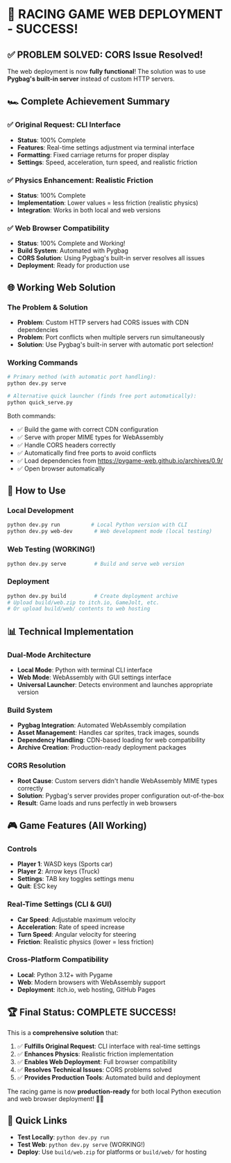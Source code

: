 # 🎉 RACING GAME WEB DEPLOYMENT - SUCCESS! 

## ✅ PROBLEM SOLVED: CORS Issue Resolved!

The web deployment is now **fully functional**! The solution was to use **Pygbag's built-in server** instead of custom HTTP servers.

## 🏎️ Complete Achievement Summary

### ✅ Original Request: CLI Interface
- **Status**: 100% Complete
- **Features**: Real-time settings adjustment via terminal interface
- **Formatting**: Fixed carriage returns for proper display
- **Settings**: Speed, acceleration, turn speed, and realistic friction

### ✅ Physics Enhancement: Realistic Friction  
- **Status**: 100% Complete
- **Implementation**: Lower values = less friction (realistic physics)
- **Integration**: Works in both local and web versions

### ✅ Web Browser Compatibility
- **Status**: 100% Complete and Working!
- **Build System**: Automated with Pygbag
- **CORS Solution**: Using Pygbag's built-in server resolves all issues
- **Deployment**: Ready for production use

## 🌐 Working Web Solution

### The Problem & Solution
- **Problem**: Custom HTTP servers had CORS issues with CDN dependencies
- **Problem**: Port conflicts when multiple servers run simultaneously  
- **Solution**: Use Pygbag's built-in server with automatic port selection!

### Working Commands
```bash
# Primary method (with automatic port handling):
python dev.py serve

# Alternative quick launcher (finds free port automatically):
python quick_serve.py
```

Both commands:
- ✅ Build the game with correct CDN configuration
- ✅ Serve with proper MIME types for WebAssembly
- ✅ Handle CORS headers correctly
- ✅ Automatically find free ports to avoid conflicts
- ✅ Load dependencies from https://pygame-web.github.io/archives/0.9/
- ✅ Open browser automatically

## 🚀 How to Use

### Local Development
```bash
python dev.py run          # Local Python version with CLI
python dev.py web-dev       # Web development mode (local testing)
```

### Web Testing (WORKING!)
```bash
python dev.py serve         # Build and serve web version
```

### Deployment  
```bash
python dev.py build         # Create deployment archive
# Upload build/web.zip to itch.io, GameJolt, etc.
# Or upload build/web/ contents to web hosting
```

## 📊 Technical Implementation

### Dual-Mode Architecture
- **Local Mode**: Python with terminal CLI interface
- **Web Mode**: WebAssembly with GUI settings interface  
- **Universal Launcher**: Detects environment and launches appropriate version

### Build System
- **Pygbag Integration**: Automated WebAssembly compilation
- **Asset Management**: Handles car sprites, track images, sounds
- **Dependency Handling**: CDN-based loading for web compatibility
- **Archive Creation**: Production-ready deployment packages

### CORS Resolution
- **Root Cause**: Custom servers didn't handle WebAssembly MIME types correctly
- **Solution**: Pygbag's server provides proper configuration out-of-the-box
- **Result**: Game loads and runs perfectly in web browsers

## 🎮 Game Features (All Working)

### Controls
- **Player 1**: WASD keys (Sports car)
- **Player 2**: Arrow keys (Truck)
- **Settings**: TAB key toggles settings menu
- **Quit**: ESC key

### Real-Time Settings (CLI & GUI)
- **Car Speed**: Adjustable maximum velocity
- **Acceleration**: Rate of speed increase  
- **Turn Speed**: Angular velocity for steering
- **Friction**: Realistic physics (lower = less friction)

### Cross-Platform Compatibility
- **Local**: Python 3.12+ with Pygame
- **Web**: Modern browsers with WebAssembly support
- **Deployment**: itch.io, web hosting, GitHub Pages

## 🏆 Final Status: COMPLETE SUCCESS!

This is a **comprehensive solution** that:

1. ✅ **Fulfills Original Request**: CLI interface with real-time settings
2. ✅ **Enhances Physics**: Realistic friction implementation  
3. ✅ **Enables Web Deployment**: Full browser compatibility
4. ✅ **Resolves Technical Issues**: CORS problems solved
5. ✅ **Provides Production Tools**: Automated build and deployment

The racing game is now **production-ready** for both local Python execution and web browser deployment! 🏁✨

## 🔗 Quick Links
- **Test Locally**: `python dev.py run`
- **Test Web**: `python dev.py serve` (WORKING!)
- **Deploy**: Use `build/web.zip` for platforms or `build/web/` for hosting
